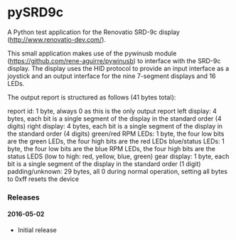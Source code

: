 # pySRD9c

A Python test application for the Renovatio SRD-9c display (http://www.renovatio-dev.com/).

This small application makes use of the pywinusb module (https://github.com/rene-aguirre/pywinusb) to interface with the SRD-9c display. The display uses the HID protocol to provide an input interface as a joystick and an output interface for the nine 7-segment displays and 16 LEDs. 

The output report is structured as follows (41 bytes total):

report id: 1 byte, always 0 as this is the only output report
left display: 4 bytes, each bit is a single segment of the display in the standard order (4 digits)
right display: 4 bytes, each bit is a single segment of the display in the standard order (4 digits)
green/red RPM LEDs: 1 byte, the four low bits are the green LEDs, the four high bits are the red LEDs
blue/status LEDs: 1 byte, the four low bits are the blue RPM LEDs, the four high bits are the status LEDS (low to high: red, yellow, blue, green)
gear display: 1 byte, each bit is a single segment of the display in the standard order (1 digit)
padding/unknown: 29 bytes, all 0 during normal operation, setting all bytes to 0xff resets the device

### Releases
#### 2016-05-02

* Initial release
